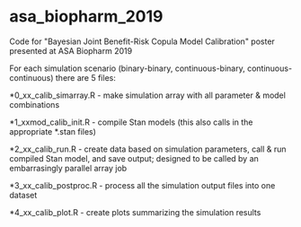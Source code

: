 # asa_biopharm_2019
Code for "Bayesian Joint Benefit-Risk Copula Model Calibration" poster presented at ASA Biopharm 2019

For each simulation scenario (binary-binary, continuous-binary, continuous-continuous) there are 5 files:

*0_xx_calib_simarray.R - make simulation array with all parameter & model combinations  

*1_xxmod_calib_init.R - compile Stan models (this also calls in the appropriate *.stan files)  

*2_xx_calib_run.R - create data based on simulation parameters, call & run compiled Stan model, and save output; designed to be called by an embarrasingly parallel array job  

*3_xx_calib_postproc.R - process all the simulation output files into one dataset  

*4_xx_calib_plot.R - create plots summarizing the simulation results  

